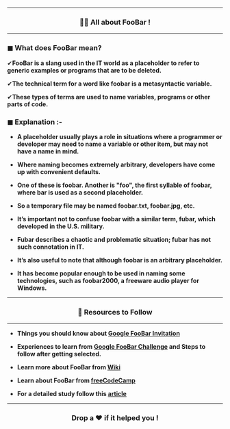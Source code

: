 -------------------------------------------------------

### <p align="center"> 👨‍💻 All about FooBar ! </p>

-------------------------------------------------------

### ◼ What does FooBar mean?

✔**FooBar is a slang used in the IT world as a placeholder to refer to generic examples or programs that are to be deleted.**

✔**The technical term for a word like foobar is a metasyntactic variable.**

✔**These types of terms are used to name variables, programs or other parts of code.**


### ◼ Explanation :-

* **A placeholder usually plays a role in situations where a programmer or developer may need to name a variable or other item, but may not have a name in mind.**

* **Where naming becomes extremely arbitrary, developers have come up with convenient defaults.**

* **One of these is foobar. Another is "foo", the first syllable of foobar, where bar is used as a second placeholder.**
 
* **So a temporary file may be named foobar.txt, foobar.jpg, etc.**
 
* **It’s important not to confuse foobar with a similar term, fubar, which developed in the U.S. military.**
 
* **Fubar describes a chaotic and problematic situation; fubar has not such connotation in IT.**

* **It’s also useful to note that although foobar is an arbitrary placeholder.**

* **It has become popular enough to be used in naming some technologies, such as foobar2000, a freeware audio player for Windows.**

-------------------------------------------------------

### <p align="center"> 🔗 Resources to Follow </p>

-------------------------------------------------------

* **Things you should know about [Google FooBar Invitation](https://itsmohitt.medium.com/things-you-should-know-about-google-foobar-invitation-703a535bf30f)**

* **Experiences to learn from [Google FooBar Challenge](https://medium.com/chingu/my-experience-with-the-google-foobar-challenge-and-tips-on-what-to-do-if-you-get-it-9848d31d3d20) and Steps to follow after getting selected.**

* **Learn more about FooBar from [Wiki](https://en.wikipedia.org/wiki/Foobar)**

* **Learn about FooBar from [freeCodeCamp](https://www.freecodecamp.org/news/the-foobar-challenge-googles-hidden-test-for-developers-ed8027c1184/)**

* **For a detailed study follow this [article](https://iq.opengenus.org/foo-bar/)**

-------------------------------------------------------

### <p align="center"> Drop a ❤ if it helped you ! </p>
